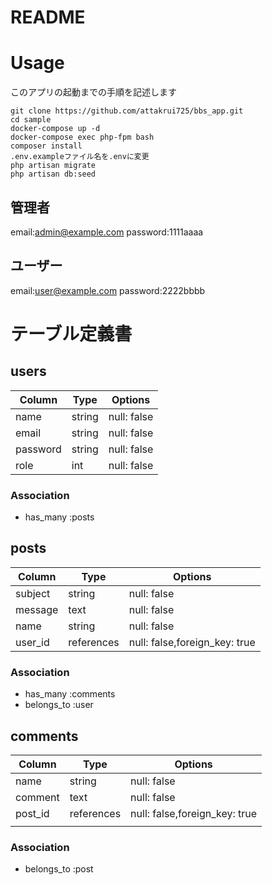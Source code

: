 
# README

# Usage
このアプリの起動までの手順を記述します
```手順
git clone https://github.com/attakrui725/bbs_app.git
cd sample
docker-compose up -d
docker-compose exec php-fpm bash
composer install
.env.exampleファイル名を.envに変更
php artisan migrate
php artisan db:seed
```



## 管理者
email:admin@example.com
password:1111aaaa

## ユーザー
email:user@example.com
password:2222bbbb


# テーブル定義書

## users
| Column   | Type   | Options     |
| -------- | ------ | ----------- |
| name     | string | null: false |
| email    | string | null: false |
| password | string | null: false |
| role     | int    | null: false |

### Association
- has_many :posts


## posts

| Column  | Type       | Options                       |
| ------- | ---------- | ----------------------------- |
| subject | string     | null: false                   |
| message | text       | null: false                   |
| name    | string     | null: false                   |
| user_id | references | null: false,foreign_key: true |

### Association
- has_many :comments
- belongs_to :user


## comments

| Column  | Type       | Options                       |
| ------- | ---------- | ----------------------------- |
| name    | string     | null: false                   |
| comment | text       | null: false                   |
| post_id | references | null: false,foreign_key: true |
|         |

### Association
- belongs_to :post
